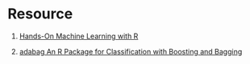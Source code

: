 # Resource


1. [Hands-On Machine Learning with R](https://bradleyboehmke.github.io/HOML/index.html)

1. [adabag An R Package for Classification with Boosting and Bagging](https://www.researchgate.net/publication/257068345_adabag_An_R_Package_for_Classification_with_Boosting_and_Bagging)







